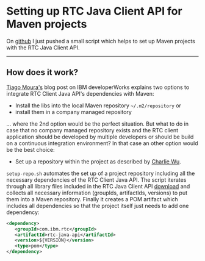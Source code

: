 # Setting up RTC Java Client API for Maven projects

On [github](https://github.com/cokeSchlumpf/mvn-rtc-java-api) I just pushed a small script which helps to set up Maven projects with the RTC Java Client API.

---

## How does it work?

[Tiago Moura's](https://www.ibm.com/developerworks/community/blogs/cbe857dd-5392-4111-b0ea-6827c54f2e66/entry/setting_up_rtc_java_plain_api_dev_enviroment_with_maven_and_eclipse?lang=en) blog post on IBM developerWorks explains two options to integrate RTC Client Java API's dependencies with Maven:

* Install the libs into the local Maven repository `~/.m2/repository` or
* install them in a company managed repository

... where the 2nd option would be the perfect situation. But what to do in case that no company managed repository exists and the RTC client application should be developed by multiple developers or should be build on a continuous integration environment? In that case an other option would be the best choice:

* Set up a repository within the project as described by [Charlie Wu](http://charlie.cu.cc/2012/06/how-add-external-libraries-maven/).

`setup-repo.sh` automates the set up of a project repository including all the necessary dependencies of the RTC Client Java API. The script iterates through all library files included in the RTC Java Client API [download](http://ca-toronto-dl02.jazz.net/mirror/downloads/rational-team-concert/6.0.2/6.0.2/RTC-Client-plainJavaLib-6.0.2.zip) and collects all necessary information (groupIds, artifactIds, versions) to put them into a Maven repository. Finally it creates a POM artifact which includes all dependencies so that the project itself just needs to add one dependency:

```xml
<dependency>
   <groupId>com.ibm.rtc</groupId>
   <artifactId>rtc-java-api</artifactId>
   <version>${VERSION}</version>
   <type>pom</type>
</dependency>
```
